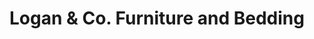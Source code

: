 ---
title: "Logan & Co. Furniture and Bedding"
url: /narrabri/logan-und-co-furniture-and-bedding/
shop: Möbel
---